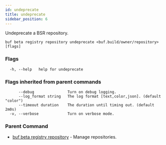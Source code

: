 ```yaml
---
id: undeprecate
title: undeprecate
sidebar_position: 6
---
```

Undeprecate a BSR repository.

```
buf beta registry repository undeprecate <buf.build/owner/repository> [flags]
```

### Flags

```
  -h, --help   help for undeprecate
```

### Flags inherited from parent commands

```
      --debug               Turn on debug logging.
      --log_format string   The log format [text,color,json]. (default "color")
      --timeout duration    The duration until timing out. (default 2m0s)
  -v, --verbose             Turn on verbose mode.
```

### Parent Command

* [buf beta registry repository](index.md)	 - Manage repositories.
